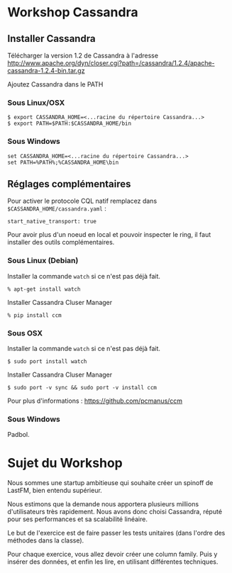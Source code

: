 # Workshop Cassandra

## Installer Cassandra

Télécharger la version 1.2 de Cassandra à l'adresse http://www.apache.org/dyn/closer.cgi?path=/cassandra/1.2.4/apache-cassandra-1.2.4-bin.tar.gz

Ajoutez Cassandra dans le PATH

### Sous Linux/OSX

    $ export CASSANDRA_HOME=<...racine du répertoire Cassandra...>
    $ export PATH=$PATH:$CASSANDRA_HOME/bin

### Sous Windows

    set CASSANDRA_HOME=<...racine du répertoire Cassandra...>
    set PATH=%PATH%;%CASSANDRA_HOME\bin

## Réglages complémentaires

Pour activer le protocole CQL natif remplacez dans `$CASSANDRA_HOME/cassandra.yaml` :

    start_native_transport: true

Pour avoir plus d'un noeud en local et pouvoir inspecter le ring, il faut installer des outils complémentaires.

### Sous Linux (Debian)

Installer la commande `watch` si ce n'est pas déjà fait.

    % apt-get install watch

Installer Cassandra Cluser Manager

    % pip install ccm

### Sous OSX

Installer la commande `watch` si ce n'est pas déjà fait.

    $ sudo port install watch

Installer Cassandra Cluser Manager

    $ sudo port -v sync && sudo port -v install ccm

Pour plus d'informations : https://github.com/pcmanus/ccm

### Sous Windows

Padbol.


Sujet du Workshop
=================

Nous sommes une startup ambitieuse qui souhaite créer un spinoff de LastFM,
bien entendu supérieur.

Nous estimons que la demande nous apportera plusieurs millions d'utilisateurs
très rapidement. Nous avons donc choisi Cassandra, réputé pour ses performances
et sa scalabilité linéaire.

Le but de l'exercice est de faire passer les tests unitaires (dans l'ordre des
méthodes dans la classe).

Pour chaque exercice, vous allez devoir créer une column family. Puis y insérer
des données, et enfin les lire, en utilisant différentes techniques.


